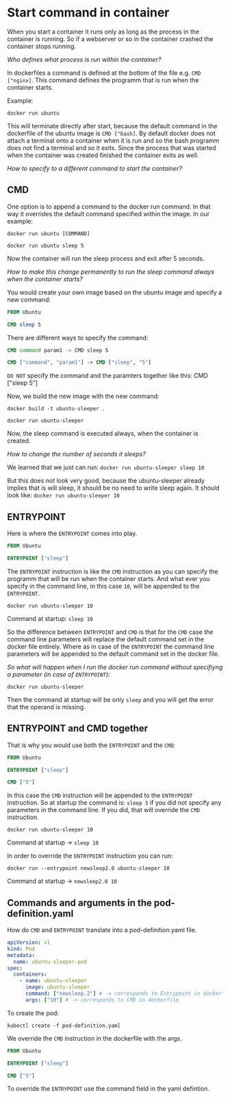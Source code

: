 # Start command in container

When you start a container it runs only as long as the process in the container is running. So if a webserver or so in the container crashed the container stops running.

_Who defines what process is run within the container?_

In dockerfiles a command is defined at the bottom of the file e.g. `CMD ["nginx]`. This command defines the programm that is run when the container starts.

Example:

```CLI
docker run ubuntu
```

This will terminate directly after start, because the default command in the dockerfile of the ubuntu image is `CMD ["bash]`. By default docker does not attach a terminal onto a container when it is run and so the bash programm does not find a terminal and so it exits. Since the process that was started when the container was created finished the container exits as well.

_How to specify to a different command to start the container?_

## CMD

One option is to append a command to the docker run command. In that way it overrides the default command specified within the image. In our example:

```CLI
docker run ubuntu [COMMAND]
```

```CLI
docker run ubuntu sleep 5
```

Now the container will run the sleep process and exit after 5 seconds.

_How to make this change permanently to run the sleep command always when the container starts?_

You would create your own image based on the ubuntu image and specify a new command:

```DOCKERFILE
FROM Ubuntu

CMD sleep 5
```

There are different ways to specify the command:

```DOCKERFILE
CMD command param1 -> CMD sleep 5
```

```DOCKERFILE
CMD ["command", "param1"] -> CMD ["sleep", "5"]
```

`DO NOT` specify the command and the paramters together like this: CMD ["sleep 5"]

Now, we build the new image with the new command:

```CLI
docker build -t ubuntu-sleeper .
```

```CLI
docker run ubuntu-sleeper
```

Now, the sleep command is executed always, when the container is created.

_How to change the number of seconds it sleeps?_

We learned that we just can run: `docker run ubuntu-sleeper sleep 10`

But this does not look very good, because the ubuntu-sleeper already implies that is will sleep, it should be no need to write sleep again. It should look like: `docker run ubuntu-sleeper 10`

## ENTRYPOINT

Here is where the `ENTRYPOINT` comes into play.

```DOCKERFILE
FROM Ubuntu

ENTRYPOINT ["sleep"]
```

The `ENTRYPOINT` instruction is like the `CMD` instruction as you can specify the programm that will be run when the container starts. And what ever you specify in the command line, in this case `10`, will be appended to the `ENTRYPOINT`.

```CLI
docker run ubuntu-sleeper 10
```

Command at startup: `sleep 10`

So the difference between `ENTRYPOINT` and `CMD` is that for the `CMD` case the command line parameters will replace the default command set in the docker file entirely. Where as in case of the `ENTRYPOINT` the command line parameters will be appended to the default command set in the docker file.

_So what will happen when I run the docker run command without specifiyng a parameter (in case of `ENTRYPOINT`):_

```CLI
docker run ubuntu-sleeper
```

Then the command at startup will be only `sleep` and you will get the error that the operand is missing.

## ENTRYPOINT and CMD together

That is why you would use both the `ENTRYPOINT` and the `CMD`:

```DOCKERFILE
FROM Ubuntu

ENTRYPOINT ["sleep"]

CMD ["5"]
```

In this case the `CMD` instruction will be appended to the `ENTRYPOINT` instruction. So at startup the command is: `sleep 5` if you did not specify any parameters in the command line. If you did, that will override the `CMD` instruction.

```CLI
docker run ubuntu-sleeper 10
```

Command at startup -> `sleep 10`

In order to override the `ENTRYPOINT` instruction you can run:

```CLI
docker run --entrypoint newsleep2.0 ubuntu-sleeper 10
```

Command at startup -> `newsleep2.0 10`

## Commands and arguments in the pod-definition.yaml

How do `CMD` and `ENTRYPOINT` translate into a pod-definition.yaml file.

```YAML
apiVersion: v1
kind: Pod
metadata:
  name: ubuntu-sleeper-pod
spec:
  containers:
    - name: ubuntu-sleeper
      image: ubuntu-sleeper
      command: ["newsleep.2"] # -> corresponds to Entrypoint in dockerfile
      args: ["10"] # -> corresponds to CMD in dockerfile
```

To create the pod:

```CLI
kubectl create -f pod-definition.yaml
```

We override the `CMD` instruction in the dockerfile with the args.

```DOCKERFILE
FROM Ubuntu

ENTRYPOINT ["sleep"]

CMD ["5"]
```

To override the `ENTRYPOINT` use the command field in the yaml defintion.
